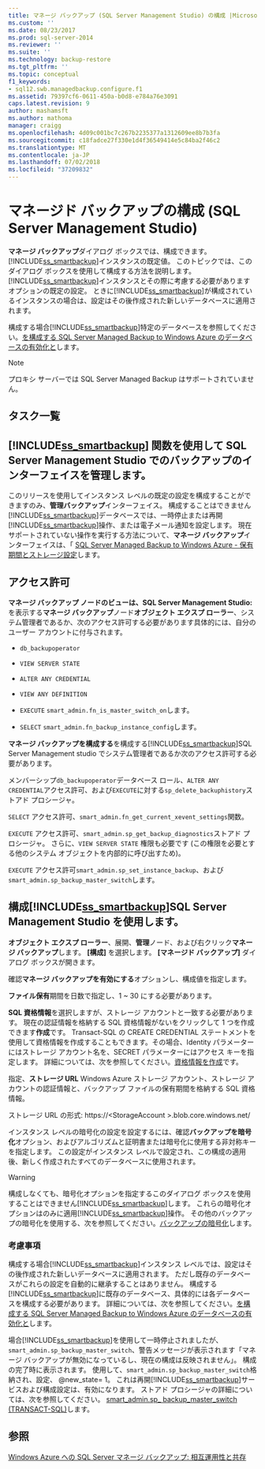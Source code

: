 ```yaml
---
title: マネージ バックアップ (SQL Server Management Studio) の構成 |Microsoft Docs
ms.custom: ''
ms.date: 08/23/2017
ms.prod: sql-server-2014
ms.reviewer: ''
ms.suite: ''
ms.technology: backup-restore
ms.tgt_pltfrm: ''
ms.topic: conceptual
f1_keywords:
- sql12.swb.managedbackup.configure.f1
ms.assetid: 79397cf6-0611-450a-b0d8-e784a76e3091
caps.latest.revision: 9
author: mashamsft
ms.author: mathoma
manager: craigg
ms.openlocfilehash: 4d09c001bc7c267b2235377a1312609ee8b7b3fa
ms.sourcegitcommit: c18fadce27f330e1d4f36549414e5c84ba2f46c2
ms.translationtype: MT
ms.contentlocale: ja-JP
ms.lasthandoff: 07/02/2018
ms.locfileid: "37209832"
---
```

# <a name="configure-managed-backup-sql-server-management-studio"></a>マネージド バックアップの構成 (SQL Server Management Studio)
  **マネージ バックアップ**ダイアログ ボックスでは、構成できます。[!INCLUDE[ss_smartbackup](../includes/ss-smartbackup-md.md)]インスタンスの既定値。 このトピックでは、このダイアログ ボックスを使用して構成する方法を説明します。[!INCLUDE[ss_smartbackup](../includes/ss-smartbackup-md.md)]インスタンスとその際に考慮する必要がありますオプションの既定の設定。 ときに[!INCLUDE[ss_smartbackup](../includes/ss-smartbackup-md.md)]が構成されているインスタンスの場合は、設定はその後作成された新しいデータベースに適用されます。  
  
 構成する場合[!INCLUDE[ss_smartbackup](../includes/ss-smartbackup-md.md)]特定のデータベースを参照してください。[を構成する SQL Server Managed Backup to Windows Azure のデータベースの有効化と](../../2014/database-engine/sql-server-managed-backup-to-windows-azure-retention-and-storage-settings.md#DatabaseConfigure)します。  
 
> [!NOTE] 
> プロキシ サーバーでは SQL Server Managed Backup はサポートされていません。 
  
## <a name="task-list"></a>タスク一覧  
  
## <a name="includesssmartbackupincludesss-smartbackup-mdmd-functions-using-managed-backup-interface-in-sql-server-management-studio"></a>[!INCLUDE[ss_smartbackup](../includes/ss-smartbackup-md.md)] 関数を使用して SQL Server Management Studio でのバックアップのインターフェイスを管理します。  
 このリリースを使用してインスタンス レベルの既定の設定を構成することができますのみ、**管理バックアップ**インターフェイス。 構成することはできません[!INCLUDE[ss_smartbackup](../includes/ss-smartbackup-md.md)]データベースでは、一時停止または再開[!INCLUDE[ss_smartbackup](../includes/ss-smartbackup-md.md)]操作、または電子メール通知を設定します。 現在サポートされていない操作を実行する方法について、**マネージ バックアップ**インターフェイスは、「 [SQL Server Managed Backup to Windows Azure - 保有期間とストレージ設定](../../2014/database-engine/sql-server-managed-backup-to-windows-azure-retention-and-storage-settings.md)します。  
  
## <a name="permissions"></a>アクセス許可  
 **マネージ バックアップ ノードのビューは、SQL Server Management Studio:** を表示する**マネージ バックアップ**ノード**オブジェクト エクスプ ローラー**、システム管理者であるか、次のアクセス許可する必要があります具体的には、自分のユーザー アカウントに付与されます。  
  
-   `db_backupoperator`  
  
-   `VIEW SERVER STATE`  
  
-   `ALTER ANY CREDENTIAL`  
  
-   `VIEW ANY DEFINITION`  
  
-   `EXECUTE` `smart_admin.fn_is_master_switch_on`します。  
  
-   `SELECT` `smart_admin.fn_backup_instance_config`します。  
  
 **マネージ バックアップを構成する**を構成する[!INCLUDE[ss_smartbackup](../includes/ss-smartbackup-md.md)]SQL Server Management studio でシステム管理者であるか次のアクセス許可する必要があります。  
  
 メンバーシップ`db_backupoperator`データベース ロール、`ALTER ANY CREDENTIAL`アクセス許可、および`EXECUTE`に対する`sp_delete_backuphistory`ストアド プロシージャ。  
  
 `SELECT` アクセス許可、`smart_admin.fn_get_current_xevent_settings`関数。  
  
 `EXECUTE` アクセス許可、`smart_admin.sp_get_backup_diagnostics`ストアド プロシージャ。 さらに、`VIEW SERVER STATE` 権限も必要です (この権限を必要とする他のシステム オブジェクトを内部的に呼び出すため)。  
  
 `EXECUTE` アクセス許可`smart_admin.sp_set_instance_backup`、および`smart_admin.sp_backup_master_switch`します。  
  
## <a name="configure-includesssmartbackupincludesss-smartbackup-mdmd-using-sql-server-management-studio"></a>構成[!INCLUDE[ss_smartbackup](../includes/ss-smartbackup-md.md)]SQL Server Management Studio を使用します。  
 **オブジェクト エクスプ ローラー**、展開、**管理**ノード、および右クリック**マネージ バックアップ**します。 **[構成]** を選択します。 
  **[マネージド バックアップ]** ダイアログ ボックスが開きます。  
  
 確認**マネージ バックアップを有効にする**オプションし、構成値を指定します。  
  
 **ファイル保有**期間を日数で指定し、1 ~ 30 にする必要があります。  
  
 **SQL 資格情報**を選択しますが、ストレージ アカウントと一致する必要があります。 現在の認証情報を格納する SQL 資格情報がないをクリックして 1 つを作成できます**作成**です。 Transact-SQL の CREATE CREDENTIAL ステートメントを使用して資格情報を作成することもできます。その場合、Identity パラメーターにはストレージ アカウント名を、SECRET パラメーターにはアクセス キーを指定します。 詳細については、次を参照してください。[資格情報を作成](../relational-databases/backup-restore/sql-server-backup-to-url.md#credential)です。  
  
 指定、**ストレージ URL** Windows Azure ストレージ アカウント、ストレージ アカウントの認証情報と、バックアップ ファイルの保有期間を格納する SQL 資格情報。  
  
 ストレージ URL の形式: https://\<StorageAccount >.blob.core.windows.net/  
  
 インスタンス レベルの暗号化の設定を設定するには、確認**バックアップを暗号化**オプション、およびアルゴリズムと証明書または暗号化に使用する非対称キーを指定します。  この設定がインスタンス レベルで設定され、この構成の適用後、新しく作成されたすべてのデータベースに使用されます。  
  
> [!WARNING]  
>  構成しなくても、暗号化オプションを指定するこのダイアログ ボックスを使用することはできません[!INCLUDE[ss_smartbackup](../includes/ss-smartbackup-md.md)]します。 これらの暗号化オプションはのみに適用[!INCLUDE[ss_smartbackup](../includes/ss-smartbackup-md.md)]操作。 その他のバックアップの暗号化を使用する、次を参照してください。[バックアップの暗号化](../relational-databases/backup-restore/backup-encryption.md)します。  
  
### <a name="considerations"></a>考慮事項  
 構成する場合[!INCLUDE[ss_smartbackup](../includes/ss-smartbackup-md.md)]インスタンス レベルでは、設定はその後作成された新しいデータベースに適用されます。  ただし既存のデータベースがこれらの設定を自動的に継承することはありません。 構成する[!INCLUDE[ss_smartbackup](../includes/ss-smartbackup-md.md)]に既存のデータベース、具体的には各データベースを構成する必要があります。 詳細については、次を参照してください。[を構成する SQL Server Managed Backup to Windows Azure のデータベースの有効化と](../../2014/database-engine/sql-server-managed-backup-to-windows-azure-retention-and-storage-settings.md#DatabaseConfigure)します。  
  
 場合[!INCLUDE[ss_smartbackup](../includes/ss-smartbackup-md.md)]を使用して一時停止されましたが、 `smart_admin.sp_backup_master_switch`、警告メッセージが表示されます「マネージ バックアップが無効になっているし、現在の構成は反映されません」。 構成の完了時に表示されます。 使用して、`smart_admin.sp_backup_master_switch`格納され、設定、 @new_state= 1。 これは再開[!INCLUDE[ss_smartbackup](../includes/ss-smartbackup-md.md)]サービスおよび構成設定は、有効になります。 ストアド プロシージャの詳細については、次を参照してください。 [smart_admin.sp_ backup_master_switch &#40;TRANSACT-SQL&#41;](/sql/relational-databases/system-stored-procedures/managed-backup-sp-backup-master-switch-transact-sql)します。  
  
## <a name="see-also"></a>参照  
 [Windows Azure への SQL Server マネージ バックアップ: 相互運用性と共存](../../2014/database-engine/sql-server-managed-backup-to-windows-azure-interoperability-and-coexistence.md)  
  
  
